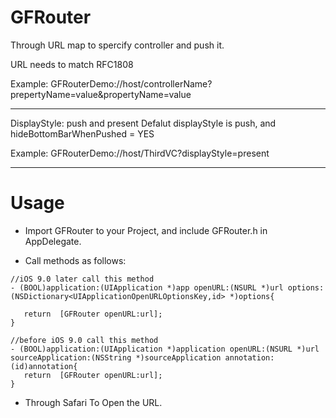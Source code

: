# GFRouter

 Through URL map to spercify controller and push it.

 URL needs to match RFC1808
 
 Example:
 GFRouterDemo://host/controllerName?prepertyName=value&propertyName=value
 
 ------------------------------------------------------------
 
 DisplayStyle: push and present
 Defalut displayStyle is push, and hideBottomBarWhenPushed = YES
 
 Example:
 GFRouterDemo://host/ThirdVC?displayStyle=present
 
 ------------------------------------------------------------
 
 
 # Usage
 - Import GFRouter to your Project, and include GFRouter.h in AppDelegate.
 
 - Call methods as follows:
 
 ```
 //iOS 9.0 later call this method
 - (BOOL)application:(UIApplication *)app openURL:(NSURL *)url options:(NSDictionary<UIApplicationOpenURLOptionsKey,id> *)options{
   
    return  [GFRouter openURL:url];
 }
 
 //before iOS 9.0 call this method 
 - (BOOL)application:(UIApplication *)application openURL:(NSURL *)url sourceApplication:(NSString *)sourceApplication annotation:(id)annotation{
    return  [GFRouter openURL:url];
 }
 ```
 - Through Safari To Open the URL.
 
